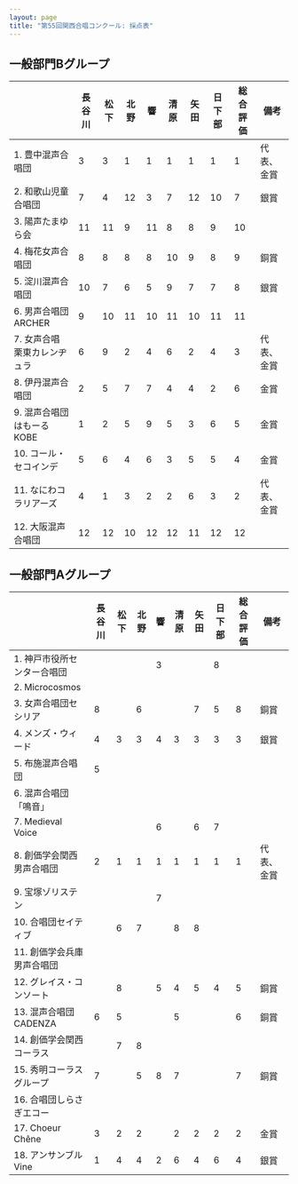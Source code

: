```yaml
---
layout: page
title: "第55回関西合唱コンクール: 採点表"
---
```

一般部門Bグループ
-----------------

|                              | 長谷川 | 松下 | 北野 | 響  | 清原 | 矢田 | 日下部 | 総合評価 | 備考       |
|------------------------------|--------|------|------|-----|------|------|--------|----------|------------|
| 1. 豊中混声合唱団            | 3      | 3    | 1    | 1   | 1    | 1    | 1      | 1        | 代表、金賞 |
| 2. 和歌山児童合唱団          | 7      | 4    | 12   | 3   | 7    | 12   | 10     | 7        | 銀賞       |
| 3. 陽声たまゆら会            | 11     | 11   | 9    | 11  | 8    | 8    | 9      | 10       |            |
| 4. 梅花女声合唱団            | 8      | 8    | 8    | 8   | 10   | 9    | 8      | 9        | 銅賞       |
| 5. 淀川混声合唱団            | 10     | 7    | 6    | 5   | 9    | 7    | 7      | 8        | 銀賞       |
| 6. 男声合唱団ARCHER          | 9      | 10   | 11   | 10  | 11   | 10   | 11     | 11       |            |
| 7. 女声合唱 栗東カレンヂュラ | 6      | 9    | 2    | 4   | 6    | 2    | 4      | 3        | 代表、金賞 |
| 8. 伊丹混声合唱団            | 2      | 5    | 7    | 7   | 4    | 4    | 2      | 6        | 金賞       |
| 9. 混声合唱団はもーるKOBE    | 1      | 2    | 5    | 9   | 5    | 3    | 6      | 5        | 金賞       |
| 10. コール・セコインデ       | 5      | 6    | 4    | 6   | 3    | 5    | 5      | 4        | 金賞       |
| 11. なにわコラリアーズ       | 4      | 1    | 3    | 2   | 2    | 6    | 3      | 2        | 代表、金賞 |
| 12. 大阪混声合唱団           | 12     | 12   | 10   | 12  | 12   | 11   | 12     | 12       |            |

一般部門Aグループ
-----------------

|                             | 長谷川 | 松下 | 北野 | 響  | 清原 | 矢田 | 日下部 | 総合評価 | 備考       |
|-----------------------------|--------|------|------|-----|------|------|--------|----------|------------|
| 1. 神戸市役所センター合唱団 |        |      |      | 3   |      |      | 8      |          |            |
| 2. Microcosmos              |        |      |      |     |      |      |        |          |            |
| 3. 女声合唱団セシリア       | 8      |      | 6    |     |      | 7    | 5      | 8        | 銅賞       |
| 4. メンズ・ウィード         | 4      | 3    | 3    | 4   | 3    | 3    | 3      | 3        | 銀賞       |
| 5. 布施混声合唱団           | 5      |      |      |     |      |      |        |          |            |
| 6. 混声合唱団「鳴音」       |        |      |      |     |      |      |        |          |            |
| 7. Medieval Voice           |        |      |      | 6   |      | 6    | 7      |          |            |
| 8. 創価学会関西男声合唱団   | 2      | 1    | 1    | 1   | 1    | 1    | 1      | 1        | 代表、金賞 |
| 9. 宝塚ゾリステン           |        |      |      | 7   |      |      |        |          |            |
| 10. 合唱団セイティブ        |        | 6    | 7    |     | 8    | 8    |        |          |            |
| 11. 創価学会兵庫男声合唱団  |        |      |      |     |      |      |        |          |            |
| 12. グレイス・コンソート    |        | 8    |      | 5   | 4    | 5    | 4      | 5        | 銅賞       |
| 13. 混声合唱団CADENZA       | 6      | 5    |      |     | 5    |      |        | 6        | 銅賞       |
| 14. 創価学会関西コーラス    |        | 7    | 8    |     |      |      |        |          |            |
| 15. 秀明コーラスグループ    | 7      |      | 5    | 8   | 7    |      |        | 7        | 銅賞       |
| 16. 合唱団しらさぎエコー    |        |      |      |     |      |      |        |          |            |
| 17. Choeur Chêne            | 3      | 2    | 2    |     | 2    | 2    | 2      | 2        | 金賞       |
| 18. アンサンブルVine        | 1      | 4    | 4    | 2   | 6    | 4    | 6      | 4        | 銀賞       |
